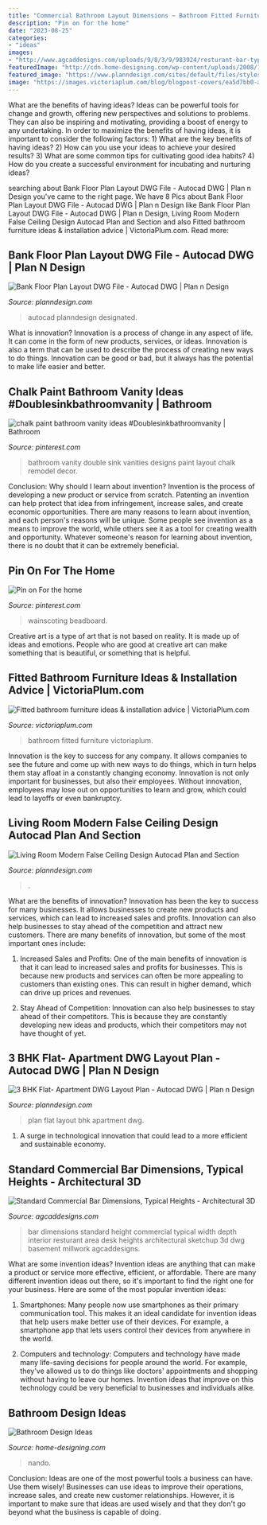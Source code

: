 ```yaml
---
title: "Commercial Bathroom Layout Dimensions ~ Bathroom Fitted Furniture Victoriaplum"
description: "Pin on for the home"
date: "2023-08-25"
categories:
- "ideas"
images:
- "http://www.agcaddesigns.com/uploads/9/8/3/9/983924/resturant-bar-typical-standard-height-dimensions-spec-interior-design-commercial-height-width-depth-architectural-reference-01-10-10-16_orig.jpg"
featuredImage: "http://cdn.home-designing.com/wp-content/uploads/2008/10/10.jpg"
featured_image: "https://www.planndesign.com/sites/default/files/styles/1200x620/public/2020/04/bank-floor-plan-layout-dwg-file.jpg?itok=MFbMNgqd"
image: "https://images.victoriaplum.com/blog/blogpost-covers/ea5d7bb0-a2dc-4fb3-bc06-3e4e9c8cb74d.jpg?auto=format,compress&amp;q=55"
---
```



What are the benefits of having ideas?
Ideas can be powerful tools for change and growth, offering new perspectives and solutions to problems. They can also be inspiring and motivating, providing a boost of energy to any undertaking. In order to maximize the benefits of having ideas, it is important to consider the following factors: 1) What are the key benefits of having ideas? 2) How can you use your ideas to achieve your desired results? 3) What are some common tips for cultivating good idea habits? 4) How do you create a successful environment for incubating and nurturing ideas?

	

		
searching about Bank Floor Plan Layout DWG File - Autocad DWG | Plan n Design you've came to the right page. We have 8 Pics about Bank Floor Plan Layout DWG File - Autocad DWG | Plan n Design like Bank Floor Plan Layout DWG File - Autocad DWG | Plan n Design, Living Room Modern False Ceiling Design Autocad Plan and Section and also Fitted bathroom furniture ideas &amp; installation advice | VictoriaPlum.com. Read more:
		
    
## Bank Floor Plan Layout DWG File - Autocad DWG | Plan N Design

<img loading=lazy src="https://www.planndesign.com/sites/default/files/styles/1200x620/public/2020/04/bank-floor-plan-layout-dwg-file.jpg?itok=MFbMNgqd" onerror="this.onerror=null;this.src='https://tse4.mm.bing.net/th?id=OIP.izd70T2YJzHP8Us79a1FUgHaD0&amp;pid=15.1';" alt="Bank Floor Plan Layout DWG File - Autocad DWG | Plan n Design">

_Source: planndesign.com_

>autocad planndesign designated. 

	

What is innovation?
Innovation is a process of change in any aspect of life. It can come in the form of new products, services, or ideas. Innovation is also a term that can be used to describe the process of creating new ways to do things. Innovation can be good or bad, but it always has the potential to make life easier and better.

    
## Chalk Paint Bathroom Vanity Ideas #Doublesinkbathroomvanity | Bathroom

<img loading=lazy src="https://i.pinimg.com/736x/71/de/5c/71de5cf6df7df2af1012941cc038692e.jpg" onerror="this.onerror=null;this.src='https://tse4.mm.bing.net/th?id=OIP.EQnn_JUSA0mEy9DgMhSAtQHaNK&amp;pid=15.1';" alt="chalk paint bathroom vanity ideas #Doublesinkbathroomvanity | Bathroom">

_Source: pinterest.com_

>bathroom vanity double sink vanities designs paint layout chalk remodel decor. 

	

Conclusion: Why should I learn about invention?
Invention is the process of developing a new product or service from scratch. Patenting an invention can help protect that idea from infringement, increase sales, and create economic opportunities. There are many reasons to learn about invention, and each person's reasons will be unique. Some people see invention as a means to improve the world, while others see it as a tool for creating wealth and opportunity. Whatever someone's reason for learning about invention, there is no doubt that it can be extremely beneficial.

    
## Pin On For The Home

<img loading=lazy src="https://i.pinimg.com/736x/0f/a7/51/0fa751dd5a6b9ed12da79453df1be56c--beadboard-wainscoting-wainscoting-ideas.jpg" onerror="this.onerror=null;this.src='https://tse1.mm.bing.net/th?id=OIP.E5GPE3IY-rPU7fI_SXlVPgHaLH&amp;pid=15.1';" alt="Pin on For the home">

_Source: pinterest.com_

>wainscoting beadboard. 

	

Creative art is a type of art that is not based on reality. It is made up of ideas and emotions. People who are good at creative art can make something that is beautiful, or something that is helpful.

    
## Fitted Bathroom Furniture Ideas &amp; Installation Advice | VictoriaPlum.com

<img loading=lazy src="https://images.victoriaplum.com/blog/blogpost-covers/ea5d7bb0-a2dc-4fb3-bc06-3e4e9c8cb74d.jpg?auto=format,compress&amp;q=55" onerror="this.onerror=null;this.src='https://tse3.mm.bing.net/th?id=OIP.KjsyrHTThLsFXoNwI9tqqwHaDk&amp;pid=15.1';" alt="Fitted bathroom furniture ideas &amp; installation advice | VictoriaPlum.com">

_Source: victoriaplum.com_

>bathroom fitted furniture victoriaplum. 

	

Innovation is the key to success for any company. It allows companies to see the future and come up with new ways to do things, which in turn helps them stay afloat in a constantly changing economy. Innovation is not only important for businesses, but also their employees. Without innovation, employees may lose out on opportunities to learn and grow, which could lead to layoffs or even bankruptcy.

    
## Living Room Modern False Ceiling Design Autocad Plan And Section

<img loading=lazy src="https://www.planndesign.com/sites/default/files/styles/1200x620/public/2019/09/living-room-modern-false-ceiling-design-autocad-plan-and-section.jpg?itok=XVzshVhQ" onerror="this.onerror=null;this.src='https://tse3.mm.bing.net/th?id=OIP.al8J1OYYp0t_qw1eE_2R1wHaD0&amp;pid=15.1';" alt="Living Room Modern False Ceiling Design Autocad Plan and Section">

_Source: planndesign.com_

>. 

	

What are the benefits of innovation?
Innovation has been the key to success for many businesses. It allows businesses to create new products and services, which can lead to increased sales and profits. Innovation can also help businesses to stay ahead of the competition and attract new customers.
There are many benefits of innovation, but some of the most important ones include:

1) Increased Sales and Profits: One of the main benefits of innovation is that it can lead to increased sales and profits for businesses. This is because new products and services can often be more appealing to customers than existing ones. This can result in higher demand, which can drive up prices and revenues.

2) Stay Ahead of Competition: Innovation can also help businesses to stay ahead of their competitors. This is because they are constantly developing new ideas and products, which their competitors may not have thought of yet.

    
## 3 BHK Flat- Apartment DWG Layout Plan - Autocad DWG | Plan N Design

<img loading=lazy src="https://www.planndesign.com/sites/default/files/styles/1200x620/public/2019/09/3-bhk-flat--apartment-dwg-layout-plan.jpg?itok=gGI20r4a" onerror="this.onerror=null;this.src='https://tse3.mm.bing.net/th?id=OIP.wF2mTW1Ryc8yPogyel25swHaD0&amp;pid=15.1';" alt="3 BHK Flat- Apartment DWG Layout Plan - Autocad DWG | Plan n Design">

_Source: planndesign.com_

>plan flat layout bhk apartment dwg. 

	

1. A surge in technological innovation that could lead to a more efficient and sustainable economy. 

    
## Standard Commercial Bar Dimensions, Typical Heights - Architectural 3D

<img loading=lazy src="http://www.agcaddesigns.com/uploads/9/8/3/9/983924/resturant-bar-typical-standard-height-dimensions-spec-interior-design-commercial-height-width-depth-architectural-reference-01-10-10-16_orig.jpg" onerror="this.onerror=null;this.src='https://tse3.mm.bing.net/th?id=OIP.xVY2ue6xSahX-yJaj-nDmgHaEg&amp;pid=15.1';" alt="Standard Commercial Bar Dimensions, Typical Heights - Architectural 3D">

_Source: agcaddesigns.com_

>bar dimensions standard height commercial typical width depth interior resturant area desk heights architectural sketchup 3d dwg basement millwork agcaddesigns. 

	

What are some invention ideas?
Invention ideas are anything that can make a product or service more effective, efficient, or affordable. There are many different invention ideas out there, so it's important to find the right one for your business. Here are some of the most popular invention ideas:
1. Smartphones: Many people now use smartphones as their primary communication tool. This makes it an ideal candidate for invention ideas that help users make better use of their devices. For example, a smartphone app that lets users control their devices from anywhere in the world.

2. Computers and technology: Computers and technology have made many life-saving decisions for people around the world. For example, they've allowed us to do things like doctors' appointments and shopping without having to leave our homes. Invention ideas that improve on this technology could be very beneficial to businesses and individuals alike.


    
## Bathroom Design Ideas

<img loading=lazy src="http://cdn.home-designing.com/wp-content/uploads/2008/10/10.jpg" onerror="this.onerror=null;this.src='https://tse4.mm.bing.net/th?id=OIP.ilRns_ylHhp0PSCzaw-P8gHaFj&amp;pid=15.1';" alt="Bathroom Design Ideas">

_Source: home-designing.com_

>nando. 

	

Conclusion: Ideas are one of the most powerful tools a business can have. Use them wisely!
Businesses can use ideas to improve their operations, increase sales, and create new customer relationships. However, it is important to make sure that ideas are used wisely and that they don't go beyond what the business is capable of doing.

